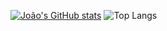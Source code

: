 [![João's GitHub stats](https://github-readme-stats.vercel.app/api?username=joaomlourenco)](https://github.com/anuraghazra/github-readme-stats&show=reviews,discussions_started,discussions_answered,prs_merged,prs_merged_percentage&show_icons=true)
![Top Langs](https://github-readme-stats.vercel.app/api/top-langs/?username=joaomlourenco&layout=compact)
